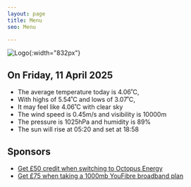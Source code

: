 ```yaml
---
layout: page
title: Menu
seo: Menu

---
```


![Logo](/images/logo.jpg){:width="832px"}

<!-- weather_marker starts -->
## On Friday, 11 April 2025

- The average temperature today is 4.06˚C,
- With highs of 5.54˚C and lows of 3.07˚C,
- It may feel like 4.06˚C with clear sky
- The wind speed is 0.45m/s and visibility is 10000m
- The pressure is 1025hPa and humidity is 89%
- The sun will rise at 05:20 and set at 18:58

<!-- weather_marker ends -->

## Sponsors

- [Get £50 credit when switching to Octopus Energy](https://bit.ly/3oD1nnS)
- [Get £75 when taking a 1000mb YouFibre broadband plan](https://aklam.io/91zWhU?)



